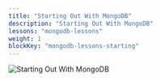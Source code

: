 ```yaml
---
title: "Starting Out With MongoDB"
description: "Starting Out With MongoDB"
lessons: "mongodb-lessons"
weight: 1
blockKey: "mongodb-lessons-starting"
---
```


![Starting Out With MongoDB](/mongodb/cover-starting.jpg)